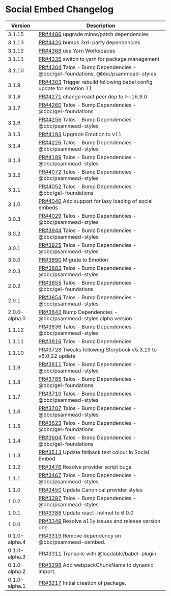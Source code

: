 # Social Embed Changelog

| Version       | Description                                                                                                 |
| ------------- | ----------------------------------------------------------------------------------------------------------- |
| 3.1.15 | [PR#4486](https://github.com/bbc/psammead/pull/4486) upgrade minor/patch dependencies |
| 3.1.13 | [PR#4420](https://github.com/bbc/psammead/pull/4420) bumps 3rd-party dependencies |
| 3.1.12 | [PR#4368](https://github.com/bbc/psammead/pull/4368) use Yarn Workspaces |
| 3.1.11 | [PR#4335](https://github.com/bbc/psammead/pull/4335) switch to yarn for package management |
| 3.1.10 | [PR#4304](https://github.com/bbc/psammead/pull/4304) Talos - Bump Dependencies - @bbc/gel-foundations, @bbc/psammead-styles |
| 3.1.9 | [PR#4303](https://github.com/bbc/psammead/pull/4303) Trigger rebuild following babel config update for emotion 11 |
| 3.1.8 | [PR#4271](https://github.com/bbc/psammead/pull/4271) change react peer dep to >=16.9.0 |
| 3.1.7 | [PR#4260](https://github.com/bbc/psammead/pull/4260) Talos - Bump Dependencies - @bbc/gel-foundations |
| 3.1.6 | [PR#4256](https://github.com/bbc/psammead/pull/4256) Talos - Bump Dependencies - @bbc/psammead-styles |
| 3.1.5         | [PR#4193](https://github.com/bbc/psammead/pull/4193) Upgrade Emotion to v11                                 |
| 3.1.4         | [PR#4226](https://github.com/bbc/psammead/pull/4226) Talos - Bump Dependencies - @bbc/psammead-styles       |
| 3.1.3         | [PR#4189](https://github.com/bbc/psammead/pull/4189) Talos - Bump Dependencies - @bbc/psammead-styles       |
| 3.1.2         | [PR#4072](https://github.com/bbc/psammead/pull/4072) Talos - Bump Dependencies - @bbc/psammead-styles       |
| 3.1.1         | [PR#4052](https://github.com/bbc/psammead/pull/4052) Talos - Bump Dependencies - @bbc/gel-foundations       |
| 3.1.0         | [PR#4040](https://github.com/bbc/psammead/pull/4040) Add support for lazy loading of social embeds          |
| 3.0.3         | [PR#4029](https://github.com/bbc/psammead/pull/4029) Talos - Bump Dependencies - @bbc/psammead-styles       |
| 3.0.2         | [PR#3944](https://github.com/bbc/psammead/pull/3944) Talos - Bump Dependencies - @bbc/psammead-styles       |
| 3.0.1         | [PR#3925](https://github.com/bbc/psammead/pull/3925) Talos - Bump Dependencies - @bbc/psammead-styles       |
| 3.0.0         | [PR#3890](https://github.com/bbc/psammead/pull/3890) Migrate to Emotion                                     |
| 2.0.3         | [PR#3883](https://github.com/bbc/psammead/pull/3883) Talos - Bump Dependencies - @bbc/psammead-styles       |
| 2.0.2         | [PR#3855](https://github.com/bbc/psammead/pull/3855) Talos - Bump Dependencies - @bbc/gel-foundations       |
| 2.0.1         | [PR#3854](https://github.com/bbc/psammead/pull/3854) Talos - Bump Dependencies - @bbc/psammead-styles       |
| 2.0.0-alpha.0 | [PR#3843](https://github.com/bbc/psammead/pull/3843) Bump Dependencies - @bbc/psammead-styles alpha version |
| 1.1.12        | [PR#3836](https://github.com/bbc/psammead/pull/3836) Talos - Bump Dependencies - @bbc/psammead-styles       |
| 1.1.11        | [PR#3816](https://github.com/bbc/psammead/pull/3816) Talos - Bump Dependencies                              |
| 1.1.10        | [PR#3728](https://github.com/bbc/psammead/pull/3728) Tweaks following Storybook v5.3.19 to v6.0.22 update   |
| 1.1.9         | [PR#3811](https://github.com/bbc/psammead/pull/3811) Talos - Bump Dependencies - @bbc/psammead-styles       |
| 1.1.8         | [PR#3785](https://github.com/bbc/psammead/pull/3785) Talos - Bump Dependencies - @bbc/gel-foundations       |
| 1.1.7         | [PR#3710](https://github.com/bbc/psammead/pull/3710) Talos - Bump Dependencies - @bbc/psammead-styles       |
| 1.1.6         | [PR#3707](https://github.com/bbc/psammead/pull/3707) Talos - Bump Dependencies - @bbc/psammead-styles       |
| 1.1.5         | [PR#3623](https://github.com/bbc/psammead/pull/3623) Talos - Bump Dependencies - @bbc/gel-foundations       |
| 1.1.4         | [PR#3604](https://github.com/bbc/psammead/pull/3604) Talos - Bump Dependencies - @bbc/gel-foundations       |
| 1.1.3         | [PR#3513](https://github.com/bbc/psammead/pull/3513) Update fallback text colour in Social Embed.           |
| 1.1.2         | [PR#3476](https://github.com/bbc/psammead/pull/3476) Resolve provider script bugs.                          |
| 1.1.1         | [PR#3467](https://github.com/bbc/psammead/pull/3467) Talos - Bump Dependencies - @bbc/psammead-styles       |
| 1.1.0         | [PR#3450](https://github.com/bbc/psammead/pull/3450) Update Canonical provider styles                       |
| 1.0.2         | [PR#3397](https://github.com/bbc/psammead/pull/3397) Talos - Bump Dependencies - @bbc/psammead-styles       |
| 1.0.1         | [PR#3388](https://github.com/bbc/psammead/pull/3388) Update react-helmet to 6.0.0                           |
| 1.0.0         | [PR#3349](https://github.com/bbc/psammead/pull/3349) Resolve a11y issues and release version one.           |
| 0.1.0-alpha.4 | [PR#3319](https://github.com/bbc/psammead/pull/3319) Remove dependency on @bbc/psammead-oembed.             |
| 0.1.0-alpha.3 | [PR#3311](https://github.com/bbc/psammead/pull/3311) Transpile with @loadable/babel-plugin.                 |
| 0.1.0-alpha.2 | [PR#3298](https://github.com/bbc/psammead/pull/3298) Add webpackChunkName to dynamic import.                |
| 0.1.0-alpha.1 | [PR#3217](https://github.com/bbc/psammead/pull/3217) Initial creation of package.                           |
